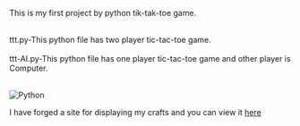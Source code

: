This is my first project by python tik-tak-toe game.


<br>
ttt.py-This python file has two player tic-tac-toe game.
</br>

<br>
ttt-AI.py-This python file has one player tic-tac-toe game and other player is Computer.
</br>

<br>

![Python](https://img.shields.io/badge/python-3670A0?style=for-the-badge&logo=python&logoColor=ffdd54)



I have forged a site for displaying my crafts and you can view it [here](https://jstpavan.freewebhostmost.com/)
